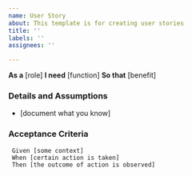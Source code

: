 ```yaml
---
name: User Story
about: This template is for creating user stories
title: ''
labels: ''
assignees: ''

---
```


**As a** [role]
**I need** [function] 
**So that** [benefit]
   
 ### Details and Assumptions
 * [document what you know]
   
 ### Acceptance Criteria  
   
```gherkin
 Given [some context]
 When [certain action is taken]
 Then [the outcome of action is observed]
```
